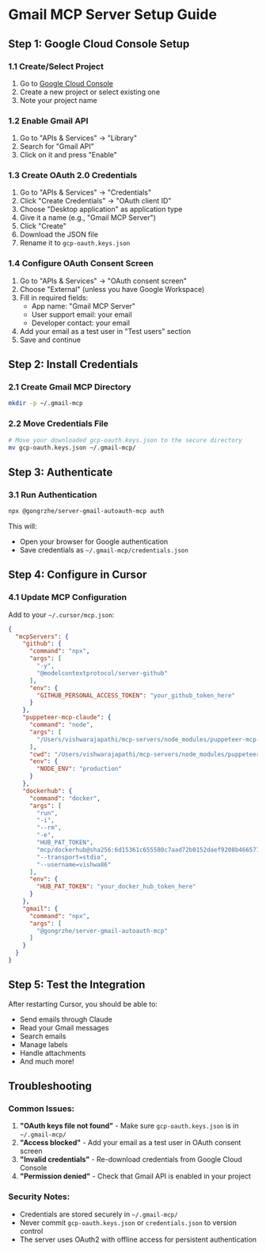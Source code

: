 # Gmail MCP Server Setup Guide

## Step 1: Google Cloud Console Setup

### 1.1 Create/Select Project
1. Go to [Google Cloud Console](https://console.cloud.google.com/)
2. Create a new project or select existing one
3. Note your project name

### 1.2 Enable Gmail API
1. Go to "APIs & Services" → "Library"
2. Search for "Gmail API"
3. Click on it and press "Enable"

### 1.3 Create OAuth 2.0 Credentials
1. Go to "APIs & Services" → "Credentials"
2. Click "Create Credentials" → "OAuth client ID"
3. Choose "Desktop application" as application type
4. Give it a name (e.g., "Gmail MCP Server")
5. Click "Create"
6. Download the JSON file
7. Rename it to `gcp-oauth.keys.json`

### 1.4 Configure OAuth Consent Screen
1. Go to "APIs & Services" → "OAuth consent screen"
2. Choose "External" (unless you have Google Workspace)
3. Fill in required fields:
   - App name: "Gmail MCP Server"
   - User support email: your email
   - Developer contact: your email
4. Add your email as a test user in "Test users" section
5. Save and continue

## Step 2: Install Credentials

### 2.1 Create Gmail MCP Directory
```bash
mkdir -p ~/.gmail-mcp
```

### 2.2 Move Credentials File
```bash
# Move your downloaded gcp-oauth.keys.json to the secure directory
mv gcp-oauth.keys.json ~/.gmail-mcp/
```

## Step 3: Authenticate

### 3.1 Run Authentication
```bash
npx @gongrzhe/server-gmail-autoauth-mcp auth
```

This will:
- Open your browser for Google authentication
- Save credentials as `~/.gmail-mcp/credentials.json`

## Step 4: Configure in Cursor

### 4.1 Update MCP Configuration
Add to your `~/.cursor/mcp.json`:

```json
{
  "mcpServers": {
    "github": {
      "command": "npx",
      "args": [
        "-y",
        "@modelcontextprotocol/server-github"
      ],
      "env": {
        "GITHUB_PERSONAL_ACCESS_TOKEN": "your_github_token_here"
      }
    },
    "puppeteer-mcp-claude": {
      "command": "node",
      "args": [
        "/Users/vishwarajapathi/mcp-servers/node_modules/puppeteer-mcp-claude/dist/index.js"
      ],
      "cwd": "/Users/vishwarajapathi/mcp-servers/node_modules/puppeteer-mcp-claude",
      "env": {
        "NODE_ENV": "production"
      }
    },
    "dockerhub": {
      "command": "docker",
      "args": [
        "run",
        "-i",
        "--rm",
        "-e",
        "HUB_PAT_TOKEN",
        "mcp/dockerhub@sha256:6d15361c655580c7aad72b0152daef9208b466577e794361f64904aa974f5e67",
        "--transport=stdio",
        "--username=vishwa86"
      ],
      "env": {
        "HUB_PAT_TOKEN": "your_docker_hub_token_here"
      }
    },
    "gmail": {
      "command": "npx",
      "args": [
        "@gongrzhe/server-gmail-autoauth-mcp"
      ]
    }
  }
}
```

## Step 5: Test the Integration

After restarting Cursor, you should be able to:
- Send emails through Claude
- Read your Gmail messages
- Search emails
- Manage labels
- Handle attachments
- And much more!

## Troubleshooting

### Common Issues:
1. **"OAuth keys file not found"** - Make sure `gcp-oauth.keys.json` is in `~/.gmail-mcp/`
2. **"Access blocked"** - Add your email as a test user in OAuth consent screen
3. **"Invalid credentials"** - Re-download credentials from Google Cloud Console
4. **"Permission denied"** - Check that Gmail API is enabled in your project

### Security Notes:
- Credentials are stored securely in `~/.gmail-mcp/`
- Never commit `gcp-oauth.keys.json` or `credentials.json` to version control
- The server uses OAuth2 with offline access for persistent authentication


